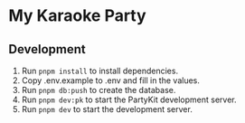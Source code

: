 # My Karaoke Party

## Development

1. Run `pnpm install` to install dependencies.
1. Copy .env.example to .env and fill in the values.
1. Run `pnpm db:push` to create the database.
1. Run `pnpm dev:pk` to start the PartyKit development server.
1. Run `pnpm dev` to start the development server.